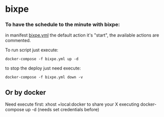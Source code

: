 # bixpe

### To have the schedule to the minute with bixpe:

in manifest [bixpe.yml](https://github.com/alvarezbruned/bixpe/blob/master/bixpe.yml) the default action it's "start", the available actions are commented.

To run script just execute:

```
docker-compose -f bixpe.yml up -d
```

to stop the deploy just need execute:

```
docker-compose -f bixpe.yml down -v
```



## Or by docker
Need execute first:
xhost +local:docker
to share your X
executing docker-compose up -d (needs set credentials before)


